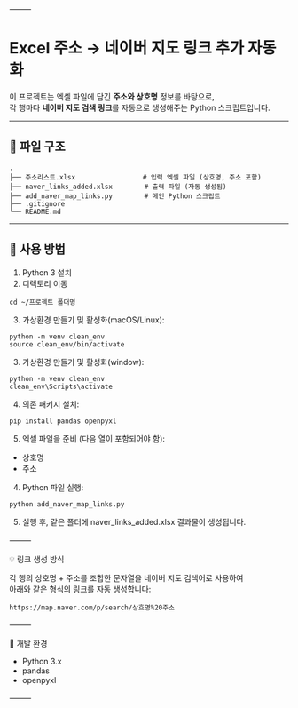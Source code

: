 
⸻
# Excel 주소 → 네이버 지도 링크 추가 자동화

이 프로젝트는 엑셀 파일에 담긴 **주소와 상호명** 정보를 바탕으로,  
각 행마다 **네이버 지도 검색 링크**를 자동으로 생성해주는 Python 스크립트입니다.

---

## 📁 파일 구조
```
.
├── 주소리스트.xlsx                 # 입력 엑셀 파일 (상호명, 주소 포함)  
├── naver_links_added.xlsx        # 출력 파일 (자동 생성됨)  
├── add_naver_map_links.py        # 메인 Python 스크립트  
├── .gitignore  
└── README.md  
```
---

## 🔧 사용 방법

1. Python 3 설치
2. 디렉토리 이동
```
cd ~/프로젝트 폴더명 
```
3. 가상환경 만들기 및 활성화(macOS/Linux):
```
python -m venv clean_env
source clean_env/bin/activate
```

3. 가상환경 만들기 및 활성화(window):
```
python -m venv clean_env
clean_env\Scripts\activate
```

4. 의존 패키지 설치:

```
pip install pandas openpyxl
```

5.	엑셀 파일을 준비 (다음 열이 포함되어야 함):
- 상호명
- 주소

4.	Python 파일 실행: 
```
python add_naver_map_links.py
```
5. 실행 후, 같은 폴더에 naver_links_added.xlsx 결과물이 생성됩니다.

⸻

💡 링크 생성 방식

각 행의 상호명 + 주소를 조합한 문자열을 네이버 지도 검색어로 사용하여  
아래와 같은 형식의 링크를 자동 생성합니다:  
```
https://map.naver.com/p/search/상호명%20주소
```

⸻

🐍 개발 환경
- Python 3.x
- pandas
- openpyxl

⸻
